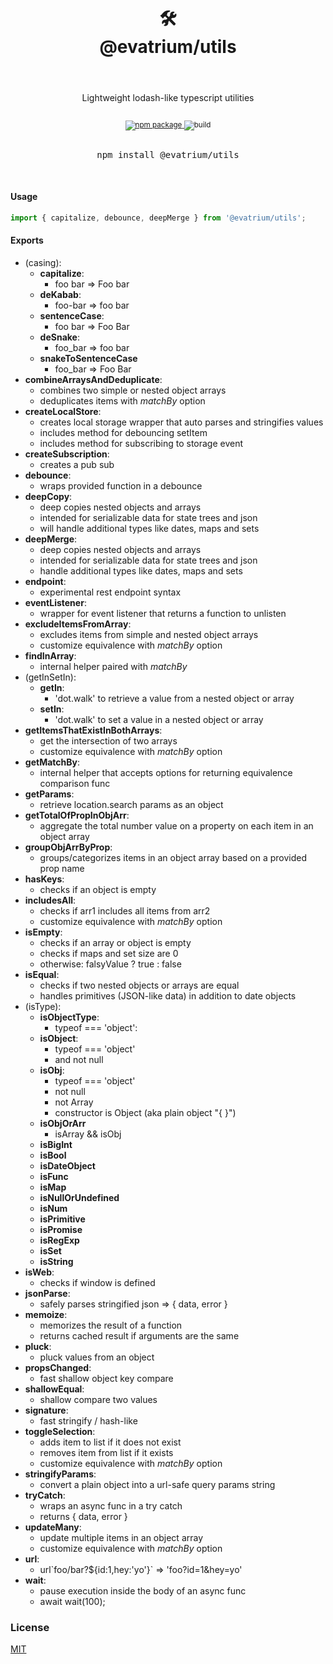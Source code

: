 <div align="center">
  <h1>
    <br/>
    <br/>
    	🛠
    <br />
    @evatrium/utils
    <br />
    <br />
    
  </h1>
	Lightweight lodash-like typescript utilities
  <sup>
    <br />
    <br />
    <br />
    <a href="https://www.npmjs.com/package/@evatrium/utils">
       <img src="https://img.shields.io/npm/v/@evatrium/utils.svg" alt="npm package" />
    </a>
<img src="https://github.com/evatrium/utils/actions/workflows/npm-publish.yml/badge.svg" alt="build" />
  </sup>
  <br />
  <br />

  <pre>npm install @evatrium/utils</pre>
  <br />
</div>


#### Usage
```typescript
import { capitalize, debounce, deepMerge } from '@evatrium/utils';
```

#### Exports

- (casing):
  - **capitalize**: 
    - foo bar => Foo bar
  - **deKabab**: 
    - foo-bar => foo bar
  - **sentenceCase**:
    - foo bar => Foo Bar
  - **deSnake**: 
    - foo_bar => foo bar
  - **snakeToSentenceCase**
    - foo_bar => Foo Bar
- **combineArraysAndDeduplicate**:
  - combines two simple or nested object arrays
  - deduplicates items with *matchBy* option
- **createLocalStore**:
  - creates local storage wrapper that auto parses and stringifies values
  - includes method for debouncing setItem
  - includes method for subscribing to storage event
- **createSubscription**:
	- creates a pub sub 
- **debounce**:
  - wraps provided function in a debounce
- **deepCopy**:
	- deep copies nested objects and arrays
  - intended for serializable data for state trees and json
  - will handle additional types like dates, maps and sets
- **deepMerge**:
  - deep copies nested objects and arrays
  - intended for serializable data for state trees and json
  - handle additional types like dates, maps and sets
- **endpoint**:
	- experimental rest endpoint syntax 
- **eventListener**:
	- wrapper for event listener that returns a function to unlisten
- **excludeItemsFromArray**:
	- excludes items from simple and nested object arrays
  - customize equivalence with *matchBy* option
- **findInArray**:
  - internal helper paired with *matchBy*
- (getInSetIn):
  - **getIn**:
    - 'dot.walk' to retrieve a value from a nested object or array
  - **setIn**:
    - 'dot.walk' to set a value in a nested object or array
- **getItemsThatExistInBothArrays**:
  - get the intersection of two arrays
  - customize equivalence with *matchBy* option
- **getMatchBy**:
  - internal helper that accepts options for returning equivalence comparison func
- **getParams**:
  - retrieve location.search params as an object
- **getTotalOfPropInObjArr**:
	- aggregate the total number value on a property on each item in an object array 
- **groupObjArrByProp**:
  - groups/categorizes items in an object array based on a provided prop name
- **hasKeys**:
  - checks if an object is empty
- **includesAll**:
  - checks if arr1 includes all items from arr2
  - customize equivalence with *matchBy* option
- **isEmpty**:
	- checks if an array or object is empty
  - checks if maps and set size are 0
  - otherwise: falsyValue ? true : false
- **isEqual**:
	- checks if two nested objects or arrays are equal
  - handles primitives (JSON-like data) in addition to date objects
- (isType):
  - **isObjectType**: 
    - typeof === 'object': 
  - **isObject**: 
    - typeof === 'object'
    - and not null
  - **isObj**: 
    - typeof === 'object'
    - not null
    - not Array 
    - constructor is Object (aka plain object "{ }")
  - **isObjOrArr**
    - isArray && isObj
  - **isBigInt**
  - **isBool**
  - **isDateObject**
  - **isFunc**
  - **isMap**
  - **isNullOrUndefined**
  - **isNum**
  - **isPrimitive**
  - **isPromise**
  - **isRegExp**
  - **isSet**
  - **isString**
- **isWeb**: 
  - checks if window is defined
- **jsonParse**:
  - safely parses stringified json => { data, error }
- **memoize**:
	- memorizes the result of a function
  - returns cached result if arguments are the same 
- **pluck**:
  - pluck values from an object
- **propsChanged**:
  - fast shallow object key compare
- **shallowEqual**:
  - shallow compare two values
- **signature**:
  - fast stringify / hash-like
- **toggleSelection**:
  - adds item to list if it does not exist
  - removes item from list if it exists
  - customize equivalence with *matchBy* option
- **stringifyParams**:
  - convert a plain object into a url-safe query params string
- **tryCatch**:
	- wraps an async func in a try catch
  - returns { data, error }
- **updateMany**:
	- update multiple items in an object array
	- customize equivalence with *matchBy* option
- **url**:
  - url\`foo/bar?${id:1,hey:'yo'}` => 'foo?id=1&hey=yo'
- **wait**:
  - pause execution inside the body of an async func
  - await wait(100); 


		
### License
[MIT](https://choosealicense.com/licenses/mit/)
